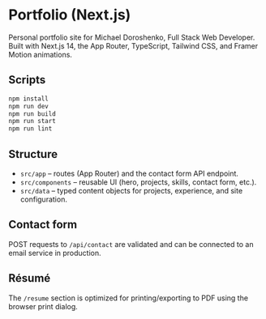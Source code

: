 # Portfolio (Next.js)


Personal portfolio site for Michael Doroshenko, Full Stack Web Developer. Built with Next.js 14, the App Router, TypeScript, Tailwind CSS, and Framer Motion animations.

## Scripts


```bash
npm install
npm run dev
npm run build
npm run start
npm run lint
```

## Structure

- `src/app` – routes (App Router) and the contact form API endpoint.
- `src/components` – reusable UI (hero, projects, skills, contact form, etc.).
- `src/data` – typed content objects for projects, experience, and site configuration.

## Contact form

POST requests to `/api/contact` are validated and can be connected to an email service in production.

## Résumé

The `/resume` section is optimized for printing/exporting to PDF using the browser print dialog.

